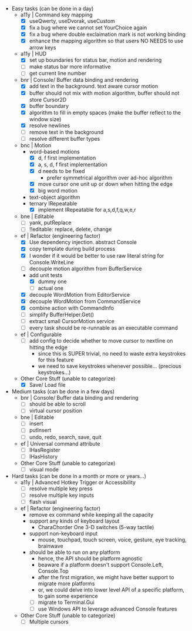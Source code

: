 - Easy tasks (can be done in a day)
  - a11y | Command key mapping
    - [x] useQwerty, useDvorak, useCustom
    - [x] fix a bug where we cannot set YourChoice again
    - [x] fix a bug where double exclaimation mark is not working binding
    - [x] enhance the mapping algorithm so that users NO NEEDS to use arrow keys
  - a11y | HUD
    - [x] set up boundaries for status bar, motion and rendering
    - [ ] make status bar more informative
    - [ ] get current line number
  - bnr | Console/ Buffer data binding and rendering
    - [x] add text in the background. text aware cursor motion
    - [x] buffer should not mix with motion algorithm, buffer should not store Cursor2D
    - [x] buffer boundary
    - [x] algorithm to fill in empty spaces (make the buffer reflect to the window size)
    - [x] resolve newlines
    - [ ] remove text in the background
    - [ ] resolve different buffer types
  - bnc | Motion
    - word-based motions
      - [x] d, f first implementation
      - [x] a, s, d, f first implementation
      - [x] d needs to be fixed
        - prefer symmetrical algorithm over ad-hoc algorithm
      - [x] move cursor one unit up or down when hitting the edge
      - [x] big word motion
    - text-object algorithm
    - ternary IRepeatable
      - [x] implement IRepeatable for a,s,d,f,q,w,e,r
  - bne | Editable
    - [ ] yank, putReplace
    - [ ] !!editable: replace, delete, change
  - ef | Refactor (engineering factor)
    - [x] Use dependency injection. abstract Console
    - [x] copy template during build process
    - [x] I wonder if it would be better to use raw literal string for Console.WriteLine
    - [ ] decouple motion algorithm from BufferService
    - add unit tests
      - [x] dummy one
      - [ ] actual one
    - [x] decouple WordMotion from EditorService
    - [x] decouple WordMotion from CommandService
    - [x] combine action with CommandInfo
    - [ ] simplify BufferHelper.Get()
    - [ ] extract small CursorMotion service
    - [ ] every task should be re-runnable as an executable command
  - ef | Configurable
    - [ ] add config to decide whether to move cursor to nextline on hitting the edge
      - since this is SUPER trivial, no need to waste extra keystrokes for this feature
      - we need to save keystrokes whenever possible... (precious keystrokes...)
  - Other Core Stuff (unable to categorize)
    - [x] Save/ Load file
- Medium tasks (can be done in a few days)
  - bnr | Console/ Buffer data binding and rendering
    - [ ] should be able to scroll
    - [ ] virtual cursor position
  - bne | Editable
    - [ ] insert
    - [ ] putInsert
    - [ ] undo, redo, search, save, quit
  - ef | Universal command attribute
    - [ ] IHasRegister
    - [ ] IHasHistory
  - Other Core Stuff (unable to categorize)
    - [ ] visual mode
- Hard tasks (can be done in a month or more or years...)
  - a11y | Advanced Hotkey Trigger or Accessibility
    - [ ] resolve multiple key press
    - [ ] resolve multiple key inputs
    - [ ] flash visual
  - ef | Refactor (engineering factor)
    - remove ex command while keeping all the capacity
    - support any kinds of keyboard layout
      - CharaChorder One 3-D switches (5-way tactile)
    - support non-keyboard input
      - mouse, touchpad, touch screen, voice, gesture, eye tracking, brainwave
    - should be able to run on any platform
      - hence, the API should be platform agnostic
      - beaware if a platform doesn't support Console.Left, Console.Top
      - after the first migration, we might have better support to migrate more platforms
      - or, we could delve into lower level API of a specific platform, to gain some experience
      - [ ] migrate to Terminal.Gui
      - [ ] use Windows API to leverage advanced Console features
  - Other Core Stuff (unable to categorize)
    - [ ] Multiple cursors